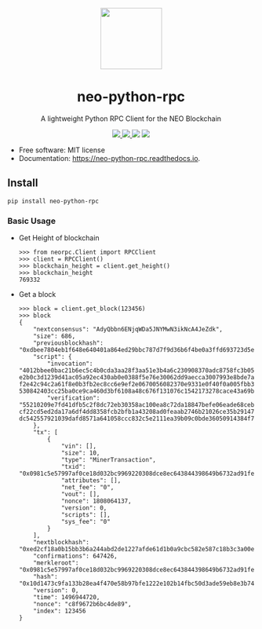 <p align="center">
  <img
    src="http://res.cloudinary.com/vidsy/image/upload/v1503160820/CoZ_Icon_DARKBLUE_200x178px_oq0gxm.png"
    width="125px;">
</p>

<h1 align="center">neo-python-rpc</h1>

<p align="center">A lightweight Python RPC Client for the NEO Blockchain</p>
<div align="center">

<a href="https://pypi.python.org/pypi/neo-python-rpc" rel="nofollow"><img src="https://img.shields.io/pypi/v/neo-python-rpc.svg">
</a>
<a href="https://travis-ci.org/CityOfZion/neo-python-rpc" rel="nofollow"><img src="https://img.shields.io/travis/CityOfZion/neo-python-rpc.svg">
</a>
<a href="https://neo-python-rpc.readthedocs.io/en/latest/?badge=latest" rel="nofollow"><img src="https://readthedocs.org/projects/neo-python-rpc/badge/?version=latest"></a>
<a href="https://coveralls.io/github/CityOfZion/neo-python-rpc?branch=master" rel="nofollow"><img src="https://coveralls.io/repos/github/CityOfZion/neo-python-rpc/badge.svg?branch=master"></a>
</div>

<ul>
<li>Free software: MIT license</li>
<li>Documentation: <a href="https://neo-python-rpc.readthedocs.io" rel="nofollow">https://neo-python-rpc.readthedocs.io</a>.</li>
</ul>


## Install

`pip install neo-python-rpc`



### Basic Usage

- Get Height of blockchain
    ```
    >>> from neorpc.Client import RPCClient
    >>> client = RPCClient()
    >>> blockchain_height = client.get_height()
    >>> blockchain_height
    769332
    ```
    
- Get a block
    ```
    >>> block = client.get_block(123456)
    >>> block
    {
        "nextconsensus": "AdyQbbn6ENjqWDa5JNYMwN3ikNcA4JeZdk",
        "size": 686,
        "previousblockhash": "0xdbee7804eb1f648e640401a864ed29bbc787d7f9d36b6f4be0a3ffd693723d5e",
        "script": {
            "invocation": "4012bbee0bac21b6ec5c4b0cda3aa28f3aa51e3b4a6c230908370adc8758fc3b051a865539bdca0cc6b450ff4fa18d3295f5c5a05a862b8aa9baff3e69011cb0f640ca5e3e5b3399a2014aa96575
    e2b0c3d1239d41ac05a92ec430ab0e0388f5e76e30062dd9aecca3007993e8bde7a00b70cdbef2fbb641164b9fba5f6ed724dc2e40458bcdf880cfef8d94aef714274ff4c258a13f541d2f8f678520bb5414704662cc5b9e714
    f2e42c94c2a61f8e0b3fb2ec8cc6e9ef2e0670056082370e9331e0f40f0a005fbb338e69465c6e0760ac04c2d61bdbec9922f10b8936d277609dd0f6cab1d7ee944902e0af2ba4ac6183a30158c1aa96c77262070161d24e1c5
    530842403cc25ba0ce9ca460d3bf6108a48c676f131076c1542173278cace43a69b7038d4f2f5b401e8bdea2e10c9c68598d9f530b6618b3165a7c791442cd6d093b6aa2",
            "verification": "55210209e7fd41dfb5c2f8dc72eb30358ac100ea8c72da18847befe06eade68cebfcb9210327da12b5c40200e9f65569476bbff2218da4f32548ff43b6387ec1416a231ee821034ff5ceeac41a
    cf22cd5ed2da17a6df4dd8358fcb2bfb1a43208ad0feaab2746b21026ce35b29147ad09e4afe4ec4a7319095f08198fa8babbe3c56e970b143528d2221038dddc06ce687677a53d54f096d2591ba2302068cf123c1f2d75c2dd
    dc542557921039dafd8571a641058ccc832c5e2111ea39b09c0bde36050914384f7a48bce9bf92102d02b1873a0863cd042cc717da31cea0d7cf9db32b74d4c72c01b0011503e2e2257ae"
        },
        "tx": [
            {
                "vin": [],
                "size": 10,
                "type": "MinerTransaction",
                "txid": "0x0981c5e57997af0ce18d032bc9969220308dce8ec643844398649b6732ad91fe",
                "attributes": [],
                "net_fee": "0",
                "vout": [],
                "nonce": 1808064137,
                "version": 0,
                "scripts": [],
                "sys_fee": "0"
            }
        ],
        "nextblockhash": "0xed2cf18a0b15bb3b6a244abd2de1227afde61d1b0a9cbc582e587c18b3c3a00e",
        "confirmations": 647426,
        "merkleroot": "0x0981c5e57997af0ce18d032bc9969220308dce8ec643844398649b6732ad91fe",
        "hash": "0x10d1473c9fa133b28ea4f470e58b97bfe1222e102b14fbc50d3ade59eb8e3b74",
        "version": 0,
        "time": 1496944720,
        "nonce": "c8f9672b6bc4de89",
        "index": 123456
    }
    ```
    
    
    
